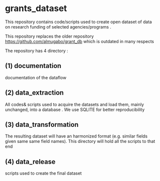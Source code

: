 
# grants_dataset #

This repository contains code/scripts used to create open dataset of data on research funding of selected agencies/programs .

This repository replaces the older repository <https://github.com/almugabo/grant_db> which is outdated in many respects

The repository has 4 directory :

## (1) documentation ##

documentation of the dataflow

## (2) data_extraction ## 

All codes& scripts used to acquire the datasets and load them, mainly unchanged, into a database .
We use SQLITE for better reproducibility

## (3) data_transformation ## 

The resulting dataset will have an harmonized format (e.g. similar fields given same same field names).
This directory will hold all the scripts to that end

## (4) data_release ## 

scripts used to create the final dataset
